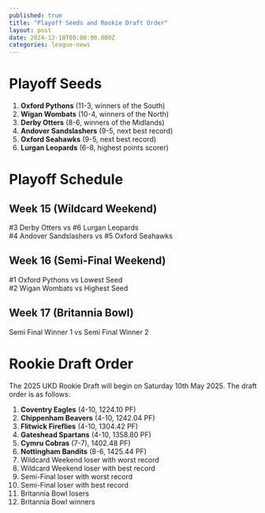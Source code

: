 ```yaml
---
published: true
title: "Playoff Seeds and Rookie Draft Order"
layout: post
date: 2024-12-10T00:00:00.000Z
categories: league-news
---
```


# Playoff Seeds

1. **Oxford Pythons** (11-3, winners of the South)
2. **Wigan Wombats** (10-4, winners of the North)
3. **Derby Otters** (8-6, winners of the Midlands)
4. **Andover Sandslashers** (9-5, next best record)
5. **Oxford Seahawks** (9-5, next best record)
6. **Lurgan Leopards** (6-8, highest points scorer)

# Playoff Schedule

## Week 15 (Wildcard Weekend)

#3 Derby Otters vs #6 Lurgan Leopards  
#4 Andover Sandslashers vs #5 Oxford Seahawks

## Week 16 (Semi-Final Weekend)

#1 Oxford Pythons vs Lowest Seed  
#2 Wigan Wombats vs Highest Seed

## Week 17 (Britannia Bowl)

Semi Final Winner 1 vs Semi Final Winner 2

# Rookie Draft Order

The 2025 UKD Rookie Draft will begin on Saturday 10th May 2025. The draft order is as follows:

1. **Coventry Eagles** (4-10, 1224.10 PF)
2. **Chippenham Beavers** (4-10, 1242.04 PF)
3. **Flitwick Fireflies** (4-10, 1304.42 PF)
4. **Gateshead Spartans** (4-10, 1358.80 PF)
5. **Cymru Cobras** (7-7), 1402.48 PF)
6. **Nottingham Bandits** (8-6, 1425.44 PF)
7. Wildcard Weekend loser with worst record
8. Wildcard Weekend loser with best record
9. Semi-Final loser with worst record
10. Semi-Final loser with best record
11. Britannia Bowl losers
12. Britannia Bowl winners
